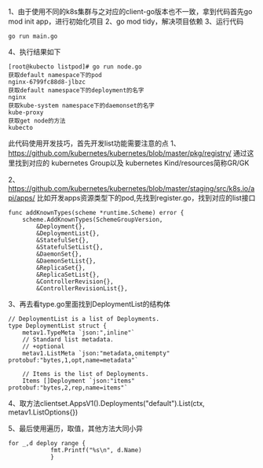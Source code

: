 1、由于使用不同的k8s集群与之对应的client-go版本也不一致，拿到代码首先go mod init app，进行初始化项目
2、go mod tidy，解决项目依赖
3、运行代码
```
go run main.go
```
4、执行结果如下
```
[root@kubecto listpod]# go run node.go
获取default namespace下的pod
nginx-6799fc88d8-jlbzc
获取default namespace下的deployment的名字
nginx
获取kube-system namespace下的daemonset的名字
kube-proxy
获取get node的方法
kubecto
```

此代码使用开发技巧，首先开发list功能需要注意的点
1、https://github.com/kubernetes/kubernetes/blob/master/pkg/registry/
通过这里找到对应的 kubernetes Group以及 kubernetes Kind/resources简称GR/GK

2、https://github.com/kubernetes/kubernetes/blob/master/staging/src/k8s.io/api/apps/
比如开发apps资源类型下的pod,先找到register.go，找到对应的list接口
```
func addKnownTypes(scheme *runtime.Scheme) error {
	scheme.AddKnownTypes(SchemeGroupVersion,
		&Deployment{},
		&DeploymentList{},
		&StatefulSet{},
		&StatefulSetList{},
		&DaemonSet{},
		&DaemonSetList{},
		&ReplicaSet{},
		&ReplicaSetList{},
		&ControllerRevision{},
		&ControllerRevisionList{},
```
    
3、再去看type.go里面找到DeploymentList的结构体
```
// DeploymentList is a list of Deployments.
type DeploymentList struct {
	metav1.TypeMeta `json:",inline"`
	// Standard list metadata.
	// +optional
	metav1.ListMeta `json:"metadata,omitempty" protobuf:"bytes,1,opt,name=metadata"`

	// Items is the list of Deployments.
	Items []Deployment `json:"items" protobuf:"bytes,2,rep,name=items"`
```

4、取方法clientset.AppsV1().Deployments("default").List(ctx, metav1.ListOptions{})

5、最后使用遍历，取值，其他方法大同小异
```
for _,d deploy range {
            fmt.Printf("%s\n", d.Name)
            }
```


  
    
```
